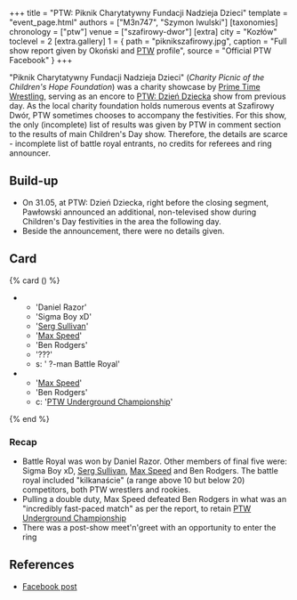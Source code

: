 +++
title = "PTW: Piknik Charytatywny Fundacji Nadzieja Dzieci"
template = "event_page.html"
authors = ["M3n747", "Szymon Iwulski"]
[taxonomies]
chronology = ["ptw"]
venue = ["szafirowy-dwor"]
[extra]
city = "Kozłów"
toclevel = 2
[extra.gallery]
1 = { path = "piknikszafirowy.jpg", caption = "Full show report given by Okoński and [PTW](@/o/ptw.md) profile", source = "Official PTW Facebook" }
+++

"Piknik Charytatywny Fundacji Nadzieja Dzieci" (_Charity Picnic of the Children's Hope Foundation_) was a charity showcase by [Prime Time Wrestling](@/o/ptw.md), serving as an encore to [PTW: Dzień Dziecka](content/e/ptw/2025-05-31-ptw-dzien-dziecka.md) show from previous day. As the local charity foundation holds numerous events at Szafirowy Dwór, PTW sometimes chooses to accompany the festivities. For this show, the only (incomplete) list of results was given by PTW in comment section to the results of main Children's Day show. Therefore, the details are scarce - incomplete list of battle royal entrants, no credits for referees and ring announcer.

## Build-up

* On 31.05, at PTW: Dzień Dziecka, right before the closing segment, Pawłowski announced an additional, non-televised show during Children's Day festivities in the area the following day.
* Beside the announcement, there were no details given.

## Card

{% card () %}
- - 'Daniel Razor'
  - 'Sigma Boy xD'
  - '[Serg Sullivan](@/w/serg-sullivan.md)'
  - '[Max Speed](@/w/max-speed.md)'
  - 'Ben Rodgers'
  - '???'
  - s: ' ?-man Battle Royal'
- - '[Max Speed](@/w/max-speed.md)'
  - 'Ben Rodgers'
  - c: '[PTW Underground Championship](@/c/ptw-underground-championship.md)'

{% end %}

### Recap

* Battle Royal was won by Daniel Razor. Other members of final five were: Sigma Boy xD, [Serg Sullivan](@/w/serg-sullivan.md), [Max Speed](@/w/max-speed.md) and Ben Rodgers. The battle royal included "kilkanaście" (a range above 10 but below 20) competitors, both PTW wrestlers and rookies.
* Pulling a double duty, Max Speed defeated Ben Rodgers in what was an "incredibly fast-paced match" as per the report, to retain [PTW Underground Championship](@/c/ptw-underground-championship.md)
* There was a post-show meet'n'greet with an opportunity to enter the ring


## References

* [Facebook post](post-fb)

[post-fb]: https://www.facebook.com/PrimeTimeWrestlingPL/posts/pfbid02x65gmmz8R9DrqZm7qkyY4hpiycLGRwkQud4jMgnethHA6Lo9QczKB7KK4MdUGm8El
